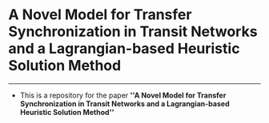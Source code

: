 # A Novel Model for Transfer Synchronization in Transit Networks and a Lagrangian-based Heuristic Solution Method
---
* This is a repository for the paper **''A Novel Model for Transfer Synchronization in Transit Networks and a Lagrangian-based Heuristic Solution Method''**
